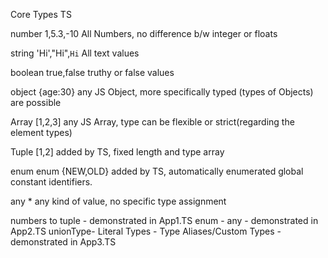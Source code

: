 Core Types TS

number      1,5.3,-10           All Numbers, no difference b/w
                                integer or floats

string      'Hi',"Hi",`Hi`      All text values

boolean     true,false          truthy or false values

object      {age:30}            any JS Object, more specifically typed
                                (types of Objects) are possible

Array       [1,2,3]             any JS Array, type can be flexible or
                                strict(regarding the element types)

Tuple       [1,2]               added by TS, fixed length and type array

enum        enum {NEW,OLD}      added by TS, automatically enumerated global
                                constant identifiers.

any         *                   any kind of value, no specific type assignment


numbers to tuple - demonstrated in App1.TS
enum - any - demonstrated in App2.TS
unionType- Literal Types - Type Aliases/Custom Types - demonstrated in App3.TS